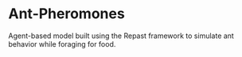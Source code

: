 # Ant-Pheromones

Agent-based model built using the Repast framework to simulate ant behavior while foraging for food.
